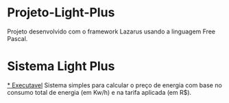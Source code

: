 # Projeto-Light-Plus
Projeto desenvolvido com o framework Lazarus usando a linguagem Free Pascal.

# Sistema Light Plus
[* Executavel](/Projeto-Light-Plus/Light_plus.exe)
Sistema simples para calcular o preço de energia com base no consumo total de energia (em Kw/h) e na tarifa aplicada (em R$).
